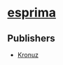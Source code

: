 # [esprima](https://pypi.org/project/esprima)



## Publishers
- [Kronuz](https://pypi.org/user/Kronuz)

